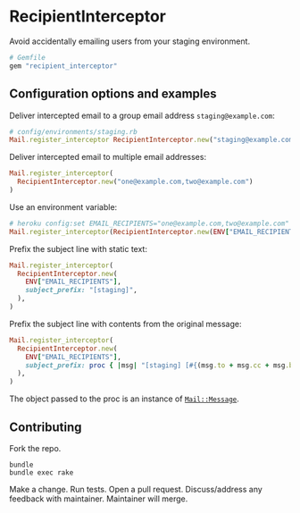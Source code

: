 # RecipientInterceptor

Avoid accidentally emailing users from your staging environment.

```ruby
# Gemfile
gem "recipient_interceptor"
```

## Configuration options and examples

Deliver intercepted email to a group email address `staging@example.com`:

```ruby
# config/environments/staging.rb
Mail.register_interceptor RecipientInterceptor.new("staging@example.com")
```

Deliver intercepted email to multiple email addresses:

```ruby
Mail.register_interceptor(
  RecipientInterceptor.new("one@example.com,two@example.com")
)
```

Use an environment variable:

```ruby
# heroku config:set EMAIL_RECIPIENTS="one@example.com,two@example.com" --app staging
Mail.register_interceptor(RecipientInterceptor.new(ENV["EMAIL_RECIPIENTS"]))
```

Prefix the subject line with static text:

```ruby
Mail.register_interceptor(
  RecipientInterceptor.new(
    ENV["EMAIL_RECIPIENTS"],
    subject_prefix: "[staging]",
  ),
)
```

Prefix the subject line with contents from the original message:

```ruby
Mail.register_interceptor(
  RecipientInterceptor.new(
    ENV["EMAIL_RECIPIENTS"],
    subject_prefix: proc { |msg| "[staging] [#{(msg.to + msg.cc + msg.bcc).sort.join(",")}]" }
  ),
)
```

The object passed to the proc is an instance of
[`Mail::Message`](https://www.rubydoc.info/github/mikel/mail/Mail/Message).

## Contributing

Fork the repo.

```
bundle
bundle exec rake
```

Make a change.
Run tests.
Open a pull request.
Discuss/address any feedback with maintainer.
Maintainer will merge.
